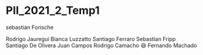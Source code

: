 # PII_2021_2_Temp1

sebastian Forische

Rodrigo Jauregui
Bianca Luzzatto
Santiago Ferraro
Sebastian Fripp
Santiago De Olivera
Juan Campos
Rodrigo Camacho
:smile: Fernando Machado

